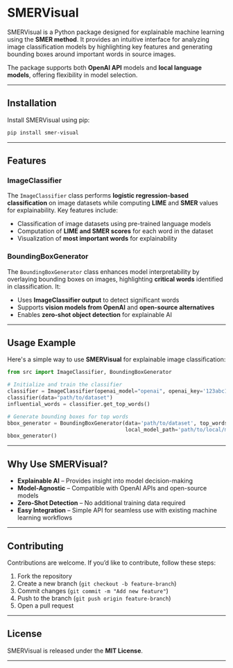 # **SMERVisual**

SMERVisual is a Python package designed for explainable machine learning using the **SMER method**. It provides an intuitive interface for analyzing image classification models by highlighting key features and generating bounding boxes around important words in source images.

The package supports both **OpenAI API** models and **local language models**, offering flexibility in model selection.

---

## **Installation**
Install SMERVisual using pip:
```sh
pip install smer-visual
```

---

## **Features**

### **ImageClassifier**
The `ImageClassifier` class performs **logistic regression-based classification** on image datasets while computing **LIME** and **SMER** values for explainability. Key features include:

- Classification of image datasets using pre-trained language models
- Computation of **LIME and SMER scores** for each word in the dataset
- Visualization of **most important words** for explainability

### **BoundingBoxGenerator**
The `BoundingBoxGenerator` class enhances model interpretability by overlaying bounding boxes on images, highlighting **critical words** identified in classification. It:

- Uses **ImageClassifier output** to detect significant words
- Supports **vision models from OpenAI** and **open-source alternatives**
- Enables **zero-shot object detection** for explainable AI

---

## **Usage Example**
Here's a simple way to use **SMERVisual** for explainable image classification:

```python
from src import ImageClassifier, BoundingBoxGenerator

# Initialize and train the classifier
classifier = ImageClassifier(openai_model="openai", openai_key='123abc123')
classifier(data="path/to/dataset")
influential_words = classifier.get_top_words()

# Generate bounding boxes for top words
bbox_generator = BoundingBoxGenerator(data='path/to/dataset', top_words=influential_words,
                                      local_model_path='path/to/local/model')
bbox_generator()
```

---

## **Why Use SMERVisual?**

- **Explainable AI** – Provides insight into model decision-making
- **Model-Agnostic** – Compatible with OpenAI APIs and open-source models
- **Zero-Shot Detection** – No additional training data required
- **Easy Integration** – Simple API for seamless use with existing machine learning workflows

---

## **Contributing**
Contributions are welcome. If you’d like to contribute, follow these steps:

1. Fork the repository
2. Create a new branch (`git checkout -b feature-branch`)
3. Commit changes (`git commit -m "Add new feature"`)
4. Push to the branch (`git push origin feature-branch`)
5. Open a pull request

---

## **License**
SMERVisual is released under the **MIT License**.

---
